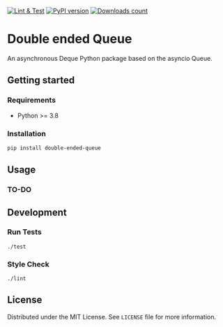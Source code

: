 [![Lint & Test](https://github.com/webfucktory/python-double-ended-queue/actions/workflows/lint-and-test.yml/badge.svg)](https://github.com/webfucktory/python-double-ended-queue/actions/workflows/lint-and-test.yml)
[![PyPI version](https://badge.fury.io/py/double-ended-queue.svg)](https://pypi.org/project/double-ended-queue)
[![Downloads count](https://img.shields.io/pypi/dm/double-ended-queue)](https://pypistats.org/packages/double-ended-queue)

# Double ended Queue

An asynchronous Deque Python package based on the asyncio Queue.

## Getting started

### Requirements

- Python >= 3.8

### Installation

```bash
pip install double-ended-queue
```

## Usage

### TO-DO

## Development

### Run Tests

```shell script
./test
```

### Style Check

```shell script
./lint
```

## License

Distributed under the MIT License. See `LICENSE` file for more information.

